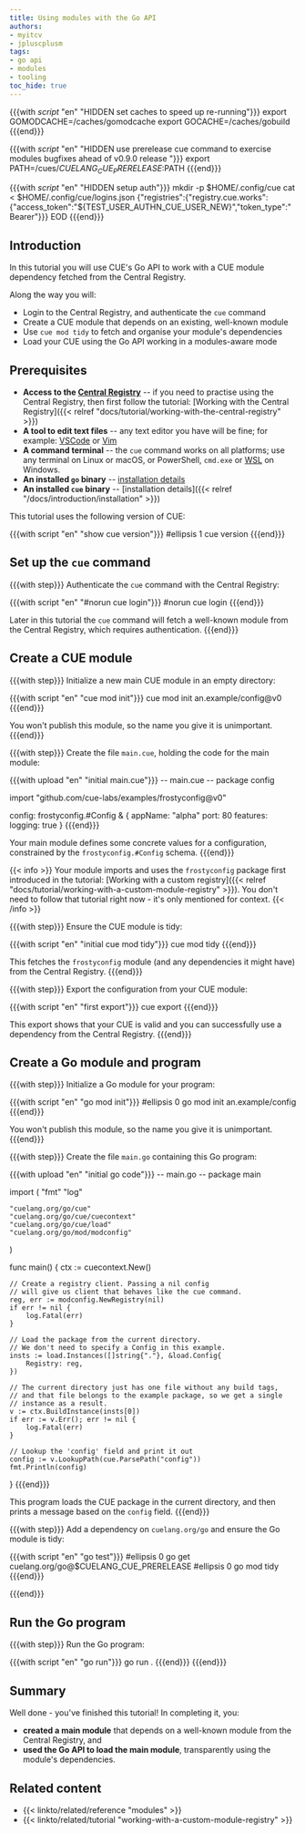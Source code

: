 ```yaml
---
title: Using modules with the Go API
authors:
- myitcv
- jpluscplusm
tags:
- go api
- modules
- tooling
toc_hide: true
---
```


{{{with _script_ "en" "HIDDEN set caches to speed up re-running"}}}
export GOMODCACHE=/caches/gomodcache
export GOCACHE=/caches/gobuild
{{{end}}}

{{{with _script_ "en" "HIDDEN use prerelease cue command to exercise modules bugfixes ahead of v0.9.0 release "}}}
export PATH=/cues/$CUELANG_CUE_PRERELEASE:$PATH
{{{end}}}

{{{with _script_ "en" "HIDDEN setup auth"}}}
mkdir -p $HOME/.config/cue
cat <<EOD > $HOME/.config/cue/logins.json
{"registries":{"registry.cue.works":{"access_token":"${TEST_USER_AUTHN_CUE_USER_NEW}","token_type":"Bearer"}}}
EOD
{{{end}}}

## Introduction

In this tutorial you will
use CUE's Go API to work with a CUE module dependency fetched from the Central Registry.

Along the way you will:

- Login to the Central Registry, and authenticate the `cue` command
- Create a CUE module that depends on an existing, well-known module
- Use `cue mod tidy` to fetch and organise your module's dependencies
- Load your CUE using the Go API working in a modules-aware mode

## Prerequisites

- **Access to the [Central Registry](https://registry.cue.works)** -- if you
  need to practise using the Central Registry, then first follow the
  tutorial: [Working with the Central Registry]({{< relref "docs/tutorial/working-with-the-central-registry" >}})
- **A tool to edit text files** -- any text editor you have will be fine;
    for example: [VSCode](https://code.visualstudio.com/) or [Vim](https://neovim.io/)
- **A command terminal** -- the `cue` command works on all platforms;
  use any terminal on Linux or macOS, or PowerShell, `cmd.exe` or
  [WSL](https://learn.microsoft.com/en-us/windows/wsl/install) on Windows.
- **An installed `go` binary** -- [installation details](https://go.dev/doc/install)
- **An installed `cue` binary** -- [installation details]({{< relref "/docs/introduction/installation" >}})

This tutorial uses the following version of CUE:

{{{with script "en" "show cue version"}}}
#ellipsis 1
cue version
{{{end}}}

## Set up the `cue` command

{{{with step}}}
Authenticate the `cue` command with the Central Registry:

{{{with script "en" "#norun cue login"}}}
#norun
cue login
{{{end}}}

Later in this tutorial the `cue` command will fetch a well-known module from
the Central Registry, which requires authentication.
{{{end}}}

## Create a CUE module

{{{with step}}}
Initialize a new main CUE module in an empty directory:

{{{with script "en" "cue mod init"}}}
cue mod init an.example/config@v0
{{{end}}}

You won't publish this module, so the name you give it is unimportant.
{{{end}}}

{{{with step}}}
Create the file `main.cue`, holding the code for the main module:

{{{with upload "en" "initial main.cue"}}}
-- main.cue --
package config

import "github.com/cue-labs/examples/frostyconfig@v0"

config: frostyconfig.#Config & {
	appName: "alpha"
	port:    80
	features: logging: true
}
{{{end}}}

Your main module defines some concrete values for a configuration,
constrained by the `frostyconfig.#Config` schema.
{{{end}}}

{{< info >}}
Your module imports and uses the `frostyconfig` package first introduced in the tutorial:
[Working with a custom registry]({{< relref "docs/tutorial/working-with-a-custom-module-registry" >}}).
You don't need to follow that tutorial right now - it's only mentioned for context.
{{< /info >}}

{{{with step}}}
Ensure the CUE module is tidy:

{{{with script "en" "initial cue mod tidy"}}}
cue mod tidy
{{{end}}}

This fetches the `frostyconfig` module (and any dependencies it might have)
from the Central Registry.
{{{end}}}

{{{with step}}}
Export the configuration from your CUE module:

{{{with script "en" "first export"}}}
cue export
{{{end}}}

This export shows that your CUE is valid and you can successfully use a
dependency from the Central Registry.
{{{end}}}

## Create a Go module and program

{{{with step}}}
Initialize a Go module for your program:

{{{with script "en" "go mod init"}}}
#ellipsis 0
go mod init an.example/config
{{{end}}}

You won't publish this module, so the name you give it is unimportant.
{{{end}}}

{{{with step}}}
Create the file `main.go` containing this Go program:

{{{with upload "en" "initial go code"}}}
-- main.go --
package main

import (
	"fmt"
	"log"

	"cuelang.org/go/cue"
	"cuelang.org/go/cue/cuecontext"
	"cuelang.org/go/cue/load"
	"cuelang.org/go/mod/modconfig"
)

func main() {
	ctx := cuecontext.New()

	// Create a registry client. Passing a nil config
	// will give us client that behaves like the cue command.
	reg, err := modconfig.NewRegistry(nil)
	if err != nil {
		log.Fatal(err)
	}

	// Load the package from the current directory.
	// We don't need to specify a Config in this example.
	insts := load.Instances([]string{"."}, &load.Config{
		Registry: reg,
	})

	// The current directory just has one file without any build tags,
	// and that file belongs to the example package, so we get a single
	// instance as a result.
	v := ctx.BuildInstance(insts[0])
	if err := v.Err(); err != nil {
		log.Fatal(err)
	}

	// Lookup the 'config' field and print it out
	config := v.LookupPath(cue.ParsePath("config"))
	fmt.Println(config)
}
{{{end}}}

This program loads the CUE package in the current directory,
and then prints a message based on the `config` field.
{{{end}}}

{{{with step}}}
Add a dependency on `cuelang.org/go` and ensure the Go module is tidy:

{{{with script "en" "go test"}}}
#ellipsis 0
go get cuelang.org/go@$CUELANG_CUE_PRERELEASE
#ellipsis 0
go mod tidy
{{{end}}}

<!-- TODO: add this paragraph back in when v0.9.0 is released, and the command above stops being
  "go get cuelang.org/go@$CUELANG_CUE_PRERELEASE" and swaps back to CUELANG_CUE_LATEST

You can use `@latest` in place of the specific version mentioned here.
-->
{{{end}}}

## Run the Go program

{{{with step}}}
Run the Go program:

{{{with script "en" "go run"}}}
go run .
{{{end}}}
{{{end}}}

## Summary

Well done - you've finished this tutorial! In completing it, you:

- **created a main module** that depends on a well-known module from the Central Registry, and
- **used the Go API to load the main module**, transparently using the module's dependencies.

## Related content

- {{< linkto/related/reference "modules" >}}
- {{< linkto/related/tutorial "working-with-a-custom-module-registry" >}}
